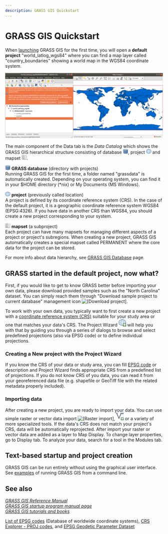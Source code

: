 ```yaml
---
description: GRASS GIS Quickstart
---
```


# GRASS GIS Quickstart

When [launching](grass.md) GRASS GIS for the first time, you will open a
**default project** "world_latlog_wgs84" where you can find a map layer
called "country_boundaries" showing a world map in the WGS84 coordinate
system.

![\[GRASS GIS after first startup\]](grass_start.png)

The main component of the Data tab is the *Data Catalog* which shows the
GRASS GIS hierarchical structure consisting of database ![\[GRASS
Database\]](grassdb.png), project ![\[project\]](location.png) and
mapset ![\[mapset\]](mapset.png).

![\[GRASS Database\]](grassdb.png) **GRASS database** (directory with projects)  
Running GRASS GIS for the first time, a folder named "grassdata" is
automatically created. Depending on your operating system, you can find
it in your $HOME directory (\*nix) or My Documents (MS Windows).

![\[project\]](location.png) **project** (previously called location)  
A project is defined by its coordinate reference system (CRS). In the
case of the default project, it is a geographic coordinate reference
system WGS84 (EPSG:4326). If you have data in another CRS than WGS84,
you should create a new project corresponding to your system.

![\[mapset\]](mapset.png) **mapset** (a subproject)  
Each project can have many mapsets for managing different aspects of a
project or project's subregions. When creating a new project, GRASS GIS
automatically creates a special mapset called PERMANENT where the core
data for the project can be stored.

For more info about data hierarchy, see [GRASS GIS
Database](grass_database.md) page.

## GRASS started in the default project, now what?

First, if you would like to get to know GRASS better before importing
your own data, please download provided samples such as the "North
Carolina" dataset. You can simply reach them through "Download sample
project to current database" management icon ![\[Download
project\]](location-download.png).

To work with your own data, you typically want to first create a new
project with a [coordinate reference system
(CRS)](https://en.wikipedia.org/wiki/Spatial_reference_system) suitable
for your study area or one that matches your data's CRS. The Project
Wizard ![\[Add project\]](location-add.png) will help you with that by
guiding you through a series of dialogs to browse and select predefined
projections (also via EPSG code) or to define individual projections.

### Creating a New project with the Project Wizard

If you know the CRS of your data or study area, you can fill [EPSG
code](https://spatialreference.org/) or description and Project Wizard
finds appropriate CRS from a predefined list of projections. If you do
not know CRS of you data, you can read it from your georeferenced data
file (e.g. shapefile or GeoTiff file with the related metadata properly
included).

### Importing data

After creating a new project, you are ready to import your data. You can
use simple raster or vector data import ![\[Raster
import\]](raster-import.png), ![\[Vector import\]](vector-import.png) or
a variety of more specialized tools. If the data's CRS does not match
your project's CRS, data will be automatically reprojected. After import
your raster or vector data are added as a layer to Map Display. To
change layer properties, go to Display tab. To analyze your data, search
for a tool in the Modules tab.

## Text-based startup and project creation

GRASS GIS can be run entirely without using the graphical user
interface. See [examples](grass.md) of running GRASS GIS from a command
line.

## See also

*[GRASS GIS Reference Manual](index.md)  
[GRASS GIS startup program manual page](grass.md)  
[GRASS GIS tutorials and books](https://grass.osgeo.org/learn/)*

[List of EPSG codes](https://spatialreference.org/) (Database of
worldwide coordinate systems), [CRS Explorer - PROJ
codes](https://crs-explorer.proj.org/), and [EPSG Geodetic Parameter
Dataset](https://epsg.org/)

